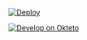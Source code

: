 
[![Deploy](https://www.herokucdn.com/deploy/button.png)](https://dashboard.heroku.com/new?template=https://github.com/dltoioyu9899/oppeiftax01) 

[![Develop on Okteto](https://okteto.com/develop-okteto.svg)](https://cloud.okteto.com/deploy)

